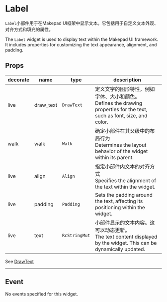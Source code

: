 # Label

`Label`小部件用于在Makepad UI框架中显示文本。它包括用于自定义文本外观、对齐方式和填充的属性。

The `Label` widget is used to display text within the Makepad UI framework. It includes properties for customizing the text appearance, alignment, and padding.

## Props
|decorate|name|type|description|
|--|--|--|--|
|live|draw_text|`DrawText`|定义文字的图形特性，例如字体、大小和颜色。<br>Defines the drawing properties for the text, such as font, size, and color.|
|walk|walk|`Walk`|确定小部件在其父级中的布局行为<br>Determines the layout behavior of the widget within its parent.|
|live|align|`Align`|指定小部件内文本的对齐方式<br>Specifies the alignment of the text within the widget.|
|live|padding|`Padding`|Sets the padding around the text, affecting its positioning within the widget.|
|live|text|`RcStringMut`|小部件显示的文本内容。这可以动态更新。<br>The text content displayed by the widget. This can be dynamically updated.|

See [DrawText](../types/draw_text.md)

---

## Event
No events specified for this widget.


